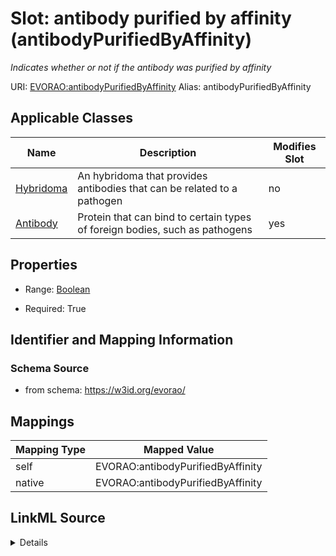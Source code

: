 

# Slot: antibody purified by affinity (antibodyPurifiedByAffinity) 


_Indicates whether or not if the antibody was purified by affinity_





URI: [EVORAO:antibodyPurifiedByAffinity](https://w3id.org/evorao/antibodyPurifiedByAffinity)
Alias: antibodyPurifiedByAffinity

<!-- no inheritance hierarchy -->





## Applicable Classes

| Name | Description | Modifies Slot |
| --- | --- | --- |
| [Hybridoma](Hybridoma.md) | An hybridoma that provides antibodies that can be related to a pathogen |  no  |
| [Antibody](Antibody.md) | Protein that can bind to certain types of foreign bodies, such as pathogens |  yes  |







## Properties

* Range: [Boolean](Boolean.md)

* Required: True





## Identifier and Mapping Information







### Schema Source


* from schema: https://w3id.org/evorao/




## Mappings

| Mapping Type | Mapped Value |
| ---  | ---  |
| self | EVORAO:antibodyPurifiedByAffinity |
| native | EVORAO:antibodyPurifiedByAffinity |




## LinkML Source

<details>
```yaml
name: antibodyPurifiedByAffinity
description: Indicates whether or not if the antibody was purified by affinity
title: antibody purified by affinity
from_schema: https://w3id.org/evorao/
rank: 1000
alias: antibodyPurifiedByAffinity
domain_of:
- Antibody
range: boolean
required: true
multivalued: false

```
</details>